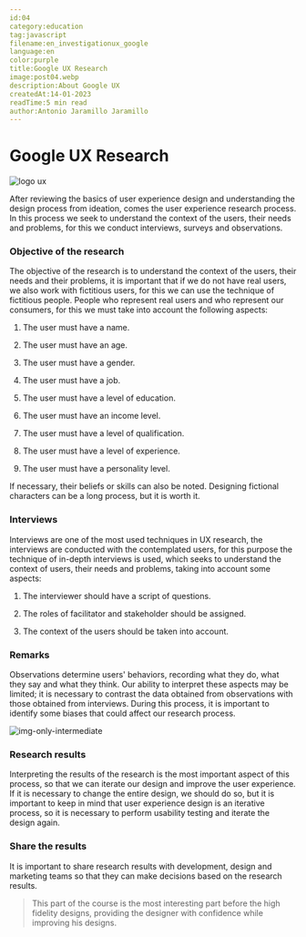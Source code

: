 ```yaml
---
id:04
category:education
tag:javascript
filename:en_investigationux_google
language:en
color:purple
title:Google UX Research
image:post04.webp
description:About Google UX
createdAt:14-01-2023
readTime:5 min read
author:Antonio Jaramillo Jaramillo
---
```


# Google UX Research

![logo ux](https://backendblog.fly.dev/api/v2/images/articles/post04.webp)

After reviewing the basics of user experience design and understanding the design process from ideation, comes the user experience research process. In this process we seek to understand the context of the users, their needs and problems, for this we conduct interviews, surveys and observations.

### Objective of the research

The objective of the research is to understand the context of the users, their needs and their problems, it is important that if we do not have real users, we also work with fictitious users, for this we can use the technique of fictitious people. People who represent real users and who represent our consumers, for this we must take into account the following aspects:

1. The user must have a name.

2. The user must have an age.

3. The user must have a gender.

4. The user must have a job.

5. The user must have a level of education.

6. The user must have an income level.

7. The user must have a level of qualification.

8. The user must have a level of experience.

9. The user must have a personality level.

If necessary, their beliefs or skills can also be noted. Designing fictional characters can be a long process, but it is worth it.

### Interviews

Interviews are one of the most used techniques in UX research, the interviews are conducted with the contemplated users, for this purpose the technique of in-depth interviews is used, which seeks to understand the context of users, their needs and problems, taking into account some aspects:

1. The interviewer should have a script of questions.

2. The roles of facilitator and stakeholder should be assigned.

3. The context of the users should be taken into account.

### Remarks

Observations determine users' behaviors, recording what they do, what they say and what they think. Our ability to interpret these aspects may be limited; it is necessary to contrast the data obtained from observations with those obtained from interviews. During this process, it is important to identify some biases that could affect our research process.


![img-only-intermediate](https://backendblog.fly.dev/api/v2/images/articles/post04-01.webp)

### Research results

Interpreting the results of the research is the most important aspect of this process, so that we can iterate our design and improve the user experience. If it is necessary to change the entire design, we should do so, but it is important to keep in mind that user experience design is an iterative process, so it is necessary to perform usability testing and iterate the design again.

### Share the results

It is important to share research results with development, design and marketing teams so that they can make decisions based on the research results.

> This part of the course is the most interesting part before the high fidelity designs, providing the designer with confidence while improving his designs.



